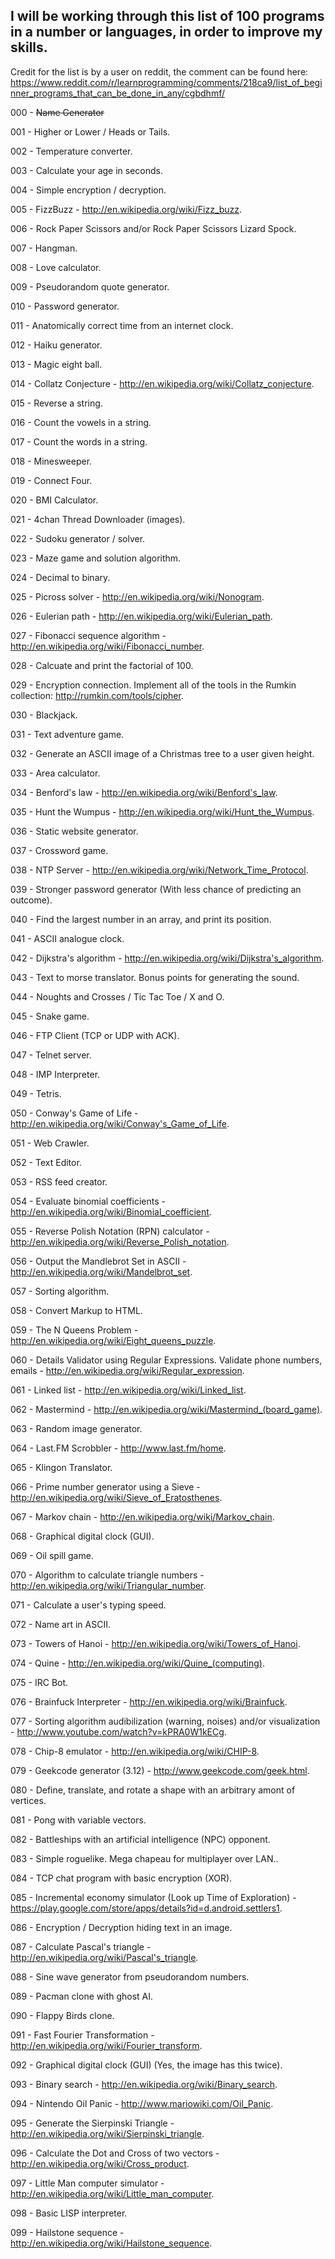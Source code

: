 ## I will be working through this list of 100 programs in a number or languages, in order to improve my skills.

Credit for the list is by a user on reddit, the comment can be found here: https://www.reddit.com/r/learnprogramming/comments/218ca9/list_of_beginner_programs_that_can_be_done_in_any/cgbdhmf/

000 - ~~Name Generator~~

001 - Higher or Lower / Heads or Tails.

002 - Temperature converter.

003 - Calculate your age in seconds.

004 - Simple encryption / decryption.

005 - FizzBuzz - http://en.wikipedia.org/wiki/Fizz_buzz.

006 - Rock Paper Scissors and/or Rock Paper Scissors Lizard Spock.

007 - Hangman.

008 - Love calculator.

009 - Pseudorandom quote generator.

010 - Password generator.

011 - Anatomically correct time from an internet clock.

012 - Haiku generator.

013 - Magic eight ball.

014 - Collatz Conjecture - http://en.wikipedia.org/wiki/Collatz_conjecture.

015 - Reverse a string.

016 - Count the vowels in a string.

017 - Count the words in a string.

018 - Minesweeper.

019 - Connect Four.

020 - BMI Calculator.

021 - 4chan Thread Downloader (images).

022 - Sudoku generator / solver.

023 - Maze game and solution algorithm.

024 - Decimal to binary.

025 - Picross solver - http://en.wikipedia.org/wiki/Nonogram.

026 - Eulerian path - http://en.wikipedia.org/wiki/Eulerian_path.

027 - Fibonacci sequence algorithm - http://en.wikipedia.org/wiki/Fibonacci_number.

028 - Calcuate and print the factorial of 100.

029 - Encryption connection. Implement all of the tools in the Rumkin collection: http://rumkin.com/tools/cipher.

030 - Blackjack.

031 - Text adventure game.

032 - Generate an ASCII image of a Christmas tree to a user given height.

033 - Area calculator.

034 - Benford's law - http://en.wikipedia.org/wiki/Benford's_law.

035 - Hunt the Wumpus - http://en.wikipedia.org/wiki/Hunt_the_Wumpus.

036 - Static website generator.

037 - Crossword game.

038 - NTP Server - http://en.wikipedia.org/wiki/Network_Time_Protocol.

039 - Stronger password generator (With less chance of predicting an outcome).

040 - Find the largest number in an array, and print its position.

041 - ASCII analogue clock.

042 - Dijkstra's algorithm - http://en.wikipedia.org/wiki/Dijkstra's_algorithm.

043 - Text to morse translator. Bonus points for generating the sound.

044 - Noughts and Crosses / Tic Tac Toe / X and O.

045 - Snake game.

046 - FTP Client (TCP or UDP with ACK).

047 - Telnet server.

048 - IMP Interpreter.

049 - Tetris.

050 - Conway's Game of Life - http://en.wikipedia.org/wiki/Conway's_Game_of_Life.

051 - Web Crawler.

052 - Text Editor.

053 - RSS feed creator.

054 - Evaluate binomial coefficients - http://en.wikipedia.org/wiki/Binomial_coefficient.

055 - Reverse Polish Notation (RPN) calculator - http://en.wikipedia.org/wiki/Reverse_Polish_notation.

056 - Output the Mandlebrot Set in ASCII - http://en.wikipedia.org/wiki/Mandelbrot_set.

057 - Sorting algorithm.

058 - Convert Markup to HTML.

059 - The N Queens Problem - http://en.wikipedia.org/wiki/Eight_queens_puzzle.

060 - Details Validator using Regular Expressions. Validate phone numbers, emails - http://en.wikipedia.org/wiki/Regular_expression.

061 - Linked list - http://en.wikipedia.org/wiki/Linked_list.

062 - Mastermind - http://en.wikipedia.org/wiki/Mastermind_(board_game).

063 - Random image generator.

064 - Last.FM Scrobbler - http://www.last.fm/home.

065 - Klingon Translator.

066 - Prime number generator using a Sieve - http://en.wikipedia.org/wiki/Sieve_of_Eratosthenes.

067 - Markov chain - http://en.wikipedia.org/wiki/Markov_chain.

068 - Graphical digital clock (GUI).

069 - Oil spill game.

070 - Algorithm to calculate triangle numbers - http://en.wikipedia.org/wiki/Triangular_number.

071 - Calculate a user's typing speed.

072 - Name art in ASCII.

073 - Towers of Hanoi - http://en.wikipedia.org/wiki/Towers_of_Hanoi.

074 - Quine - http://en.wikipedia.org/wiki/Quine_(computing).

075 - IRC Bot.

076 - Brainfuck Interpreter - http://en.wikipedia.org/wiki/Brainfuck.

077 - Sorting algorithm audibilization (warning, noises) and/or visualization - http://www.youtube.com/watch?v=kPRA0W1kECg.

078 - Chip-8 emulator - http://en.wikipedia.org/wiki/CHIP-8.

079 - Geekcode generator (3.12) - http://www.geekcode.com/geek.html.

080 - Define, translate, and rotate a shape with an arbitrary amont of vertices.

081 - Pong with variable vectors.

082 - Battleships with an artificial intelligence (NPC) opponent.

083 - Simple roguelike. Mega chapeau for multiplayer over LAN..

084 - TCP chat program with basic encryption (XOR).

085 - Incremental economy simulator (Look up Time of Exploration) - https://play.google.com/store/apps/details?id=d.android.settlers1.

086 - Encryption / Decryption hiding text in an image.

087 - Calculate Pascal's triangle - http://en.wikipedia.org/wiki/Pascal's_triangle.

088 - Sine wave generator from pseudorandom numbers.

089 - Pacman clone with ghost AI.

090 - Flappy Birds clone.

091 - Fast Fourier Transformation - http://en.wikipedia.org/wiki/Fourier_transform.

092 - Graphical digital clock (GUI) (Yes, the image has this twice).

093 - Binary search - http://en.wikipedia.org/wiki/Binary_search.

094 - Nintendo Oil Panic - http://www.mariowiki.com/Oil_Panic.

095 - Generate the Sierpinski Triangle - http://en.wikipedia.org/wiki/Sierpinski_triangle.

096 - Calculate the Dot and Cross of two vectors - http://en.wikipedia.org/wiki/Cross_product.

097 - Little Man computer simulator - http://en.wikipedia.org/wiki/Little_man_computer.

098 - Basic LISP interpreter.

099 - Hailstone sequence - http://en.wikipedia.org/wiki/Hailstone_sequence.
